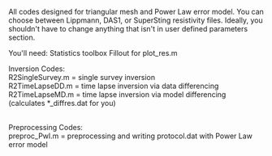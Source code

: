 All codes designed for triangular mesh and Power Law error model. You can choose between Lippmann, DAS1, or SuperSting resistivity files. Ideally, you shouldn't have to change anything that isn't in user defined parameters section.

You'll need:
Statistics toolbox
Fillout for plot_res.m

Inversion Codes: <br />
R2SingleSurvey.m = single survey inversion <br />
R2TimeLapseDD.m = time lapse inversion via data differencing <br />
R2TimeLapseMD.m = time lapse inversion via model differencing (calculates *_diffres.dat for you) <br /> <br />

Preprocessing Codes: <br />
preproc_Pwl.m = preprocessing and writing protocol.dat with Power Law error model <br /> <br />


